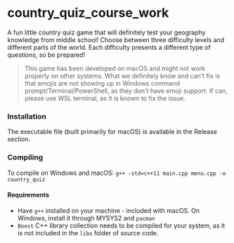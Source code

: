# country_quiz_course_work
A fun little country quiz game that will definitely test your geography knowledge from middle school!
Choose between three difficulty levels and different parts of the world. Each difficulty presents a different type of questions, so be prepared!

>This game has been developed on macOS and might not work properly on other systems. What we definitely know and can't fix is that emojis are not showing up in Windows command prompt/Terminal/PowerShell, as they don't have emoji support. If can, please use WSL terminal, as it is known to fix the issue.

### Installation
The executable file (built primarily for macOS) is available in the Release section.

### Compiling
To compile on Windows and macOS: `g++ -std=c++11 main.cpp menu.cpp -o country_quiz`

#### Requirements
- Have `g++` installed on your machine - included with macOS. On Windows, install it through MYSYS2 and `pacman`
- `Boost` C++ library collection needs to be compiled for your system, as it is not included in the `libs` folder of source code.